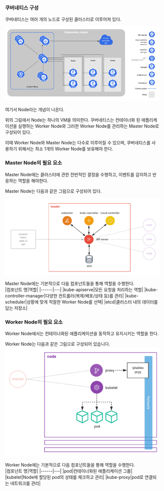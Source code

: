 ### 쿠버네티스 구성
쿠버네티스는 여러 개의 노드로 구성된 클러스터로 이루어져 있다.

![img.png](./../image/component.png)

여기서 Node라는 개념이 나온다.

위의 그림에서 Node는 하나의 VM을 의미한다. 쿠버네티스는 컨테이너화 된 애플리케이션을 실행하는 Worker Node와 그러한 Worker Node를 관리하는 Master Node로 구성되어 있다.

이때 Worker Node와 Master Node는 다수로 이루어질 수 있으며, 쿠버네티스를 사용하기 위해서는 최소 1개의 Worker Node를 보유해야 한다.

### Master Node의 필요 요소
Master Node에는 클러스터에 관한 전반적인 결정을 수행하고, 이벤트를 감지하고 반응하는 역할을 해야한다.

Master Node는 다음과 같은 그림으로 구성되어 있다.

![img.png](./../image/masternode.png)

Master Node에는 기본적으로 다음 컴포넌트들을 통해 역할을 수행한다.  
|컴포넌트 명|역할|
|------|---|
|kube-apiserve|모든 요청을 처리하는 역할|
|kube-controller-manager|다양한 컨트롤러(복제/배포/상태 등)를 관리|
|kube-scheduler|상황에 맞게 적절한 Worker Node를 선택|
|etcd|클러스터 내의 데이터를 담는 저장소|  

### Worker Node의 필요 요소
Worker Node에서는 컨테이너화된 애플리케이션을 동작하고 유지시키는 역할을 한다.

Worker Node는 다음과 같은 그림으로 구성되어 있습니다. 
![img.png](./../image/workernode.png)

Worker Node에는 기본적으로 다음 컴포넌트들을 통해 역할을 수행한다.  
|컴포넌트 명|역할|
|------|---|
|pod|컨테이너화된 애플리케이션 그룹|
|kubelet|Node에 할당된 pod의 상태를 체크하고 관리|
|kube-proxy|pod로 연결되는 네트워크를 관리|
